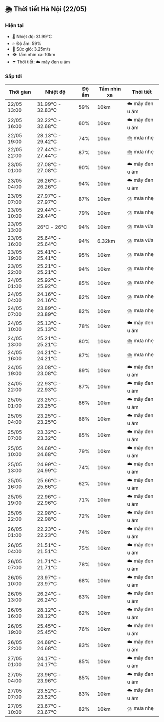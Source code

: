 ## 🌦️ Thời tiết Hà Nội (22/05)

### Hiện tại

- 🌡️ Nhiệt độ: 31.99℃
- 💦 Độ ẩm: 59%
- 💨 Sức gió: 3.25m/s
- 👁️ Tầm nhìn xa: 10km
- ☂️ Thời tiết: ☁️ mây đen u ám

### Sắp tới

| Thời gian | Nhiệt độ | Độ ẩm | Tầm nhìn xa | Thời tiết |
| --- | --- | --- | --- | --- |
| 22/05 13:00 | 31.99℃ - 32.83℃ | 59% | 10km | ☁️ mây đen u ám |
| 22/05 16:00 | 32.22℃ - 32.68℃ | 60% | 10km | ☁️ mây đen u ám |
| 22/05 19:00 | 28.13℃ - 29.42℃ | 74% | 10km | ⛈️ mưa nhẹ |
| 22/05 22:00 | 27.44℃ - 27.44℃ | 87% | 10km | ⛈️ mưa nhẹ |
| 23/05 01:00 | 27.08℃ - 27.08℃ | 90% | 10km | ☁️ mây đen u ám |
| 23/05 04:00 | 26.26℃ - 26.26℃ | 94% | 10km | ☁️ mây đen u ám |
| 23/05 07:00 | 27.97℃ - 27.97℃ | 87% | 10km | ⛈️ mưa nhẹ |
| 23/05 10:00 | 29.44℃ - 29.44℃ | 79% | 10km | ⛈️ mưa nhẹ |
| 23/05 13:00 | 26℃ - 26℃ | 94% | 10km | ⛈️ mưa vừa |
| 23/05 16:00 | 25.64℃ - 25.64℃ | 94% | 6.32km | ⛈️ mưa vừa |
| 23/05 19:00 | 25.41℃ - 25.41℃ | 95% | 10km | ⛈️ mưa nhẹ |
| 23/05 22:00 | 25.21℃ - 25.21℃ | 94% | 10km | ⛈️ mưa nhẹ |
| 24/05 01:00 | 25.92℃ - 25.92℃ | 85% | 10km | ⛈️ mưa nhẹ |
| 24/05 04:00 | 24.16℃ - 24.16℃ | 82% | 10km | ⛈️ mưa nhẹ |
| 24/05 07:00 | 23.89℃ - 23.89℃ | 82% | 10km | ⛈️ mưa nhẹ |
| 24/05 10:00 | 25.13℃ - 25.13℃ | 78% | 10km | ☁️ mây đen u ám |
| 24/05 13:00 | 25.21℃ - 25.21℃ | 80% | 10km | ⛈️ mưa nhẹ |
| 24/05 16:00 | 24.21℃ - 24.21℃ | 87% | 10km | ⛈️ mưa nhẹ |
| 24/05 19:00 | 23.08℃ - 23.08℃ | 89% | 10km | ☁️ mây đen u ám |
| 24/05 22:00 | 22.93℃ - 22.93℃ | 87% | 10km | ☁️ mây đen u ám |
| 25/05 01:00 | 23.25℃ - 23.25℃ | 86% | 10km | ☁️ mây đen u ám |
| 25/05 04:00 | 23.25℃ - 23.25℃ | 88% | 10km | ☁️ mây đen u ám |
| 25/05 07:00 | 23.32℃ - 23.32℃ | 85% | 10km | ☁️ mây đen u ám |
| 25/05 10:00 | 24.68℃ - 24.68℃ | 79% | 10km | ☁️ mây đen u ám |
| 25/05 13:00 | 24.99℃ - 24.99℃ | 74% | 10km | ☁️ mây đen u ám |
| 25/05 16:00 | 25.66℃ - 25.66℃ | 62% | 10km | ☁️ mây đen u ám |
| 25/05 19:00 | 22.96℃ - 22.96℃ | 71% | 10km | ☁️ mây đen u ám |
| 25/05 22:00 | 22.98℃ - 22.98℃ | 72% | 10km | ☁️ mây đen u ám |
| 26/05 01:00 | 22.23℃ - 22.23℃ | 74% | 10km | ☁️ mây đen u ám |
| 26/05 04:00 | 21.51℃ - 21.51℃ | 75% | 10km | ☁️ mây đen u ám |
| 26/05 07:00 | 21.71℃ - 21.71℃ | 78% | 10km | ☁️ mây đen u ám |
| 26/05 10:00 | 23.97℃ - 23.97℃ | 68% | 10km | ☁️ mây đen u ám |
| 26/05 13:00 | 26.24℃ - 26.24℃ | 63% | 10km | ☁️ mây đen u ám |
| 26/05 16:00 | 28.12℃ - 28.12℃ | 62% | 10km | ☁️ mây đen u ám |
| 26/05 19:00 | 25.45℃ - 25.45℃ | 76% | 10km | ☁️ mây đen u ám |
| 26/05 22:00 | 24.68℃ - 24.68℃ | 83% | 10km | ☁️ mây đen u ám |
| 27/05 01:00 | 24.17℃ - 24.17℃ | 85% | 10km | ☁️ mây đen u ám |
| 27/05 04:00 | 23.96℃ - 23.96℃ | 85% | 10km | ☁️ mây đen u ám |
| 27/05 07:00 | 23.52℃ - 23.52℃ | 83% | 10km | ☁️ mây đen u ám |
| 27/05 10:00 | 23.67℃ - 23.67℃ | 82% | 10km | ⛈️ mưa nhẹ |
